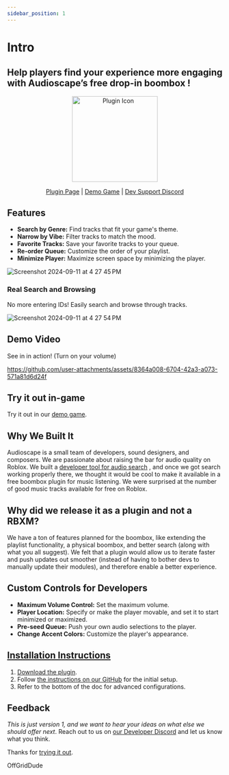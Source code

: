 ```yaml
---
sidebar_position: 1
---
```


# Intro

## Help players find your experience more engaging with Audioscape’s free drop-in boombox !



<div align="center">
 <a href="https://create.roblox.com/store/asset/128208368873453/Audioscape-Boombox-Plugin?keyword=boombox&pageNumber=1&pagePosition=0">
    <img src="https://devforum-uploads.s3.dualstack.us-east-2.amazonaws.com/uploads/original/5X/0/5/e/f/05ef25c83f364e5e0c5d03bd4bb6bda7b9204c82.jpeg" alt="Plugin Icon" width="200" height="200"/></a>

[Plugin Page](https://create.roblox.com/store/asset/128208368873453/Audioscape-Boombox-Plugin?keyword=boombox&pageNumber=1&pagePosition=0) | [Demo Game](https://create.roblox.com/dashboard/creations/experiences/6474268741/overview) | [Dev Support Discord](https://discord.gg/kVujTS7FP3)

</div>


## Features

- **Search by Genre:** Find tracks that fit your game's theme.
- **Narrow by Vibe:** Filter tracks to match the mood.
- **Favorite Tracks:** Save your favorite tracks to your queue.
- **Re-order Queue:** Customize the order of your playlist.
- **Minimize Player:** Maximize screen space by minimizing the player.

![Screenshot 2024-09-11 at 4 27 45 PM](https://github.com/user-attachments/assets/3d5af26f-9dea-4af0-bffb-2dbdff65f2ac)

### Real Search and Browsing

No more entering IDs! Easily search and browse through tracks.

![Screenshot 2024-09-11 at 4 27 54 PM](https://github.com/user-attachments/assets/46f931d2-f126-4aa6-9320-b2a6f553ca33)

## Demo Video

See in in action! (Turn on your volume)

https://github.com/user-attachments/assets/8364a008-6704-42a3-a073-571a81d6d24f

## Try it out in-game
Try it out in our [demo game](https://create.roblox.com/dashboard/creations/experiences/6474268741/overview).

## Why We Built It

Audioscape is a small team of developers, sound designers, and composers. We are passionate about raising the bar for audio quality on Roblox. We built a [developer tool for audio search](https://portal.audioscape.ai) , and once we got search working properly there, we thought it would be cool to make it available in a free boombox plugin for music listening. We were surprised at the number of good music tracks available for free on Roblox.

## Why did we release it as a plugin and not a RBXM?

We have a ton of features planned for the boombox, like extending the playlist functionality, a physical boombox, and better search (along with what you all suggest). We felt that a plugin would allow us to iterate faster and push updates out smoother (instead of having to bother devs to manually update their modules), and therefore enable a better experience.


## Custom Controls for Developers

- **Maximum Volume Control:** Set the maximum volume.
- **Player Location:** Specify or make the player movable, and set it to start minimized or maximized.
- **Pre-seed Queue:** Push your own audio selections to the player.
- **Change Accent Colors:** Customize the player's appearance.



## [Installation Instructions](/docs/tutorial-basics/installation-guide)

1. [Download the plugin](https://create.roblox.com/store/asset/128208368873453/Audioscape-Boombox-Plugin?keyword=boombox&pageNumber=1&pagePosition=0).
2. Follow [the instructions on our GitHub](https://audioscapeinc.github.io/RobloxBoomboxPlugin/docs/tutorial-basics/installation-guide) for the initial setup.
3. Refer to the bottom of the doc for advanced configurations.

## Feedback

_This is just version 1, and we want to hear your ideas on what else we should offer next_. Reach out to us on [our Developer Discord](https://discord.gg/28N4U7VQ8v) and let us know what you think.

Thanks for [trying it out](https://create.roblox.com/store/asset/128208368873453/Audioscape-Boombox-Plugin?keyword=boombox&pageNumber=1&pagePosition=0).

OffGridDude
